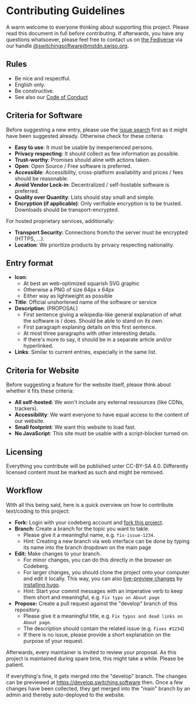 # Contributing Guidelines

A warm welcome to everyone thinking about supporting this project. Please read this document in full before contributing. If afterwards, you have any questions whatsoever, please feel free to contact us on [the Fediverse][fediverse] via our handle [@switchingsoftware@mstdn.swiso.org][swiso-masto].

## Rules

- Be nice and respectful.
- English only.
- Be constructive.
- See also our [Code of Conduct](https://codeberg.org/swiso/website/src/branch/main/CODE_OF_CONDUCT.md)

## Criteria for Software

Before suggesting a new entry, please use the [issue search][issues] first as it might have been suggested already. Otherwise check for these criteria:

- **Easy to use**: It must be usable by inexperienced persons.
- **Privacy respecting**: It should collect as few information as possible.
- **Trust-worthy**: Promises should aline with actions taken.
- **Open**:  Open Source / Free software is preferred.
- **Accessible**: Accessibility, cross-platform availability and prices / fees should be reasonable.
- **Avoid Vendor Lock-in**: Decentralized / self-hostable software is preferred.
- **Quality over Quantity**: Lists should stay small and simple.
- **Encryption (if applicable)**: Only verifiable encryption is to be trusted. Downloads should be transport-encrypted.

For hosted proprietary services, additionally:
- **Transport Security:** Connections from/to the server must be encrypted (HTTPS, ...).
- **Location**: We prioritize products by privacy respecting nationality.

## Entry format
- **Icon**:
    - At best an web-optimized squarish SVG graphic
    - Otherwise a PNG of size 64px x 64px
    - Either way as lightweight as possible
- **Title**: Official unshortened name of the software or service
- **Description**: (PROPOSAL)
    - First sentence giving a wikipedia-like general explanation of what the software is / does. Should be able to stand on its own.
    - First paragraph explaning details on this first sentence.
    - At most three paragraphs with other interesting details.
    - If there's more to say, it should be in a separate article and/or hyperlinked.
- **Links**: Similar to current entries, especially in the same list.

## Criteria for Website

Before suggesting a feature for the website itself, please think about whether it fits these criteria:

- **All self-hosted**: We won't include any external ressources (like CDNs, trackers).
- **Accessibility**: We want everyone to have equal access to the content of our website.
- **Small footprint**: We want this website to load fast.
- **No JavaScript**: This site must be usable with a script-blocker turned on.

## Licensing

Everything you contribute will be published unter CC-BY-SA 4.0. Differently licensed content must be marked as such and might be removed.

## Workflow

With all this being said, here is a quick overview on how to contribute text/coding to this project:

- **Fork:** Login with your codeberg account and [fork this project][fork].
- **Branch:** Create a branch for the topic you want to takle.
  - Please give it a meaningful name, e.g. `fix-issue-1234`.
  - Hint: Creating a new branch via web interface can be done by typing its name into the branch dropdown on the main page
- **Edit:** Make changes to your branch.
  - For minor changes, you can do this directly in the browser on Codeberg.
  - For larger changes, you should clone the project onto your computer and edit it locally. This way, you can also [live-preview changes][hugo-live] by [installing hugo][hugo-install].
  - Hint: Start your commit messages with an imperative verb to keep them short and meaningful, e.g. `Fix typo on About page`
- **Propose:** Create a pull request against the "develop" branch of this repository.
  - Please give it a meaningful title, e.g. `Fix typos and dead links on About page`.
  - The description should contain the related issue (e.g. `Fixes #1234`)
  - If there is no issue, please provide a short explanation on the purpose of your request.

Afterwards, every maintainer is invited to review your proposal. As this project is maintained during spare time, this might take a while. Please be patient.

If everything's fine, it gets merged into the "develop" branch. The changes can be previewed at https://develop.switching.software then. Once a few changes have been collected, they get merged into the "main" branch by an admin and thereby auto-deployed to the website.

[fediverse]: https://switching.software/articles/federated-sites/
[fork]: https://codeberg.org/repo/fork/1574
[hugo-install]: https://gohugo.io/getting-started/installing/
[hugo-live]: https://gohugo.io/getting-started/usage/#livereload
[issues]: https://codeberg.org/swiso/website/issues
[swiso-masto]: https://mstdn.swiso.org/@switchingsoftware